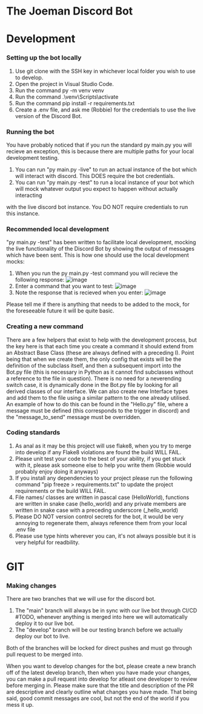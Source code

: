 # The Joeman Discord Bot

# Development

### Setting up the bot locally
1. Use git clone with the SSH key in whichever local folder you wish to use to develop.
2. Open the project in Visual Studio Code.
3. Run the command py -m venv venv
4. Run the command .\venv\Scripts\activate
5. Run the command pip install -r requirements.txt
6. Create a .env file, and ask me (Robbie) for the credentials to use the live version of the Discord Bot.

### Running the bot
You have probably noticed that if you run the standard py main.py you will recieve an exception, this is because there are
multiple paths for your local development testing. 

1. You can run "py main.py -live" to run an actual instance of the bot which will interact with discord. This DOES require the bot credentials.
2. You can run "py main.py -test" to run a local instance of your bot which will mock whatever output you expect to happen without actually interacting

with the live discord bot instance. You DO NOT require credentials to run this instance.

### Recommended local development
"py main.py -test" has been written to facilitate local development, mocking the live functionality of the Discord Bot by showing the output of messages which have been sent. 
This is how one should use the local development mocks:
1. When you run the py main.py -test command you will recieve the following response:
![image](https://user-images.githubusercontent.com/56073739/227771118-e84b40d2-f1bd-4eee-b1db-064e1d18f4a3.png)
2. Enter a command that you want to test: ![image](https://user-images.githubusercontent.com/56073739/227771180-88848cf9-00f2-495f-ab70-37b93368b324.png)
3. Note the response that is recieved when you enter: ![image](https://user-images.githubusercontent.com/56073739/227771231-6a0c6a4a-6b9e-4faa-a7ee-981af013bfb6.png)

Please tell me if there is anything that needs to be added to the mock, for the foreseeable future it will be quite basic.

### Creating a new command
There are a few helpers that exist to help with the development process, but the key here is that each time you create a command it should extend from an Abstract Base Class
(these are always defined with a preceding I). Point being that when we create them, the only config that exists will be the definition of the subclass itself, and then a subsequent
import into the Bot.py file (this is necessary in Python as it cannot find subclasses without a reference to the file in question). There is no need for a neverending switch
case, it is dynamically done in the Bot.py file by looking for all derived classes of our interface. We can also create new Interface types and add them to the file using a similar pattern to the one already utilised. An example of how to do this can be found in the "Hello.py" file, where a message must be defined (this corresponds to the trigger in discord) and the "message_to_send" message must be overridden.

### Coding standards
1. As anal as it may be this project will use flake8, when you try to merge into develop if any Flake8 violations are found the build WILL FAIL.
2. Please unit test your code to the best of your ability, if you get stuck with it, please ask someone else to help you write them (Robbie would probably enjoy doing it anyways)
3. If you install any dependencies to your project please run the following command "pip freeze > requirements.txt" to update the project requirements or the build WILL FAIL.
4. File names/ classes are written in pascal case (HelloWorld), functions are written in snake case (hello_world) and any private members are written in snake case with a
preceding underscore (_hello_world)
5. Please DO NOT version control secrets for the bot, it would be very annoying to regenerate them, always reference them from your local .env file
6. Please use type hints wherever you can, it's not always possible but it is very helpful for readbility.

# GIT

### Making changes
There are two branches that we will use for the discord bot. 

1. The "main" branch will always be in sync with our live bot through CI/CD #TODO, whenever anything is merged into here we will automatically deploy it to our live bot. 
2. The "develop" branch will be our testing branch before we actually deploy our bot to live.

Both of the branches will be locked for direct pushes and must go through pull request to be merged into.

When you want to develop changes for the bot, please create a new branch off of the latest develop branch, then when you have made your changes, you can make a pull
request into develop for atleast one developer to review before merging in. Please make sure that the title and description of the PR are descriptive and clearly outline
what changes you have made. That being said, good commit messages are cool, but not the end of the world if you mess it up.
